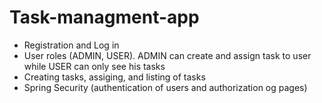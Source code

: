 # Task-managment-app

* Registration and Log in 
* User roles (ADMIN, USER). ADMIN can create and assign task to user while USER can only see his tasks
* Creating tasks, assiging, and listing of tasks
* Spring Security (authentication of users and authorization og pages)



